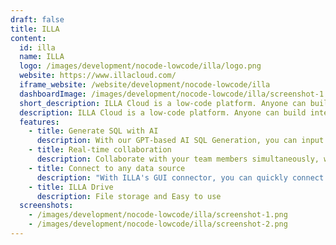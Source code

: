 ```yaml
---
draft: false
title: ILLA
content:
  id: illa
  name: ILLA
  logo: /images/development/nocode-lowcode/illa/logo.png
  website: https://www.illacloud.com/
  iframe_website: /website/development/nocode-lowcode/illa
  dashboardImage: /images/development/nocode-lowcode/illa/screenshot-1.png
  short_description: ILLA Cloud is a low-code platform. Anyone can build internal tools with ILLA Cloud in minutes.
  description: ILLA Cloud is a low-code platform. Anyone can build internal tools with ILLA Cloud in minutes.
  features:
    - title: Generate SQL with AI
      description: With our GPT-based AI SQL Generation, you can input your requirements in natural language, then generate SQL with AI.
    - title: Real-time collaboration
      description: Collaborate with your team members simultaneously, working together on the same application, regardless of geographical location
    - title: Connect to any data source
      description: "With ILLA's GUI connector, you can quickly connect to all data sources"
    - title: ILLA Drive
      description: File storage and Easy to use
  screenshots:
    - /images/development/nocode-lowcode/illa/screenshot-1.png
    - /images/development/nocode-lowcode/illa/screenshot-2.png
---
```

